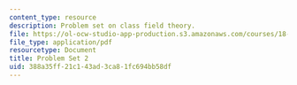 ```yaml
---
content_type: resource
description: Problem set on class field theory.
file: https://ol-ocw-studio-app-production.s3.amazonaws.com/courses/18-786-number-theory-ii-class-field-theory-spring-2016/388a35ff21c143ad3ca81fc694bb58df_MIT18_786S16_pset2.pdf
file_type: application/pdf
resourcetype: Document
title: Problem Set 2
uid: 388a35ff-21c1-43ad-3ca8-1fc694bb58df
---
```

